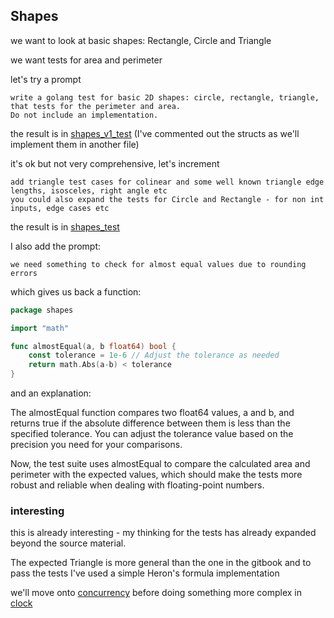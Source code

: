 ## Shapes

we want to look at basic shapes: Rectangle, Circle and Triangle

we want tests for area and perimeter 

let's try a prompt

```aiprompt
write a golang test for basic 2D shapes: circle, rectangle, triangle, that tests for the perimeter and area. 
Do not include an implementation.
```

the result is in [shapes_v1_test](shapes_v1_test.go) (I've commented out the structs as we'll implement them in another file)

it's ok but not very comprehensive, let's increment

```aiprompt
add triangle test cases for colinear and some well known triangle edge lengths, isosceles, right angle etc
you could also expand the tests for Circle and Rectangle - for non int inputs, edge cases etc
```

the result is in [shapes_test](shapes_test.go)

I also add the prompt:

```aiprompt
we need something to check for almost equal values due to rounding errors
```

which gives us back a function:

```go
package shapes 

import "math"

func almostEqual(a, b float64) bool {
	const tolerance = 1e-6 // Adjust the tolerance as needed
	return math.Abs(a-b) < tolerance
}
```

and an explanation:

The almostEqual function compares two float64 values, a and b, and returns true if the absolute difference between them is less than the specified tolerance. You can adjust the tolerance value based on the precision you need for your comparisons.

Now, the test suite uses almostEqual to compare the calculated area and perimeter with the expected values, which should make the tests more robust and reliable when dealing with floating-point numbers.

### interesting
this is already interesting - my thinking for the tests has already expanded beyond the source material.

The expected Triangle is more general than the one in the gitbook and to pass the tests I've used a simple Heron's formula implementation 

we'll move onto [concurrency](../concurrency) before doing something more complex in [clock](../clock)
